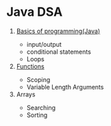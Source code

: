 # Java DSA
<p>
  <ol>
    <li class="collapsible"><a href="https://github.com/J-Srinivasalu/Java-DSA-Questions/tree/main/Basics%20of%20Programming(Java)">Basics of programming(Java)</a></li>
    <ul class="content">
      <li>input/output</li>
      <li>conditional statements</li>
      <li>Loops</li>
    </ul>
    <li><a href="https://github.com/J-Srinivasalu/Java-DSA-Problems/tree/main/Functions">Functions</a></li>
    <ul>
      <li>Scoping</li>
      <li>Variable Length Arguments</li>
    </ul>
    <li>Arrays</li>
    <ul>
      <li>Searching</li>
      <li>Sorting</li>
    </ul>
  </ol>
</p>
